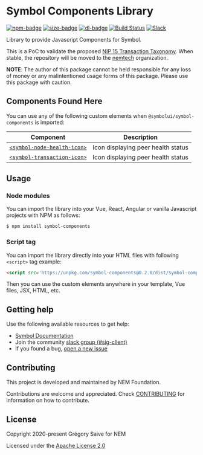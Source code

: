 # Symbol Components Library

[![npm-badge][npm-badge]][npm-url]
[![size-badge][size-badge]][npm-url]
[![dl-badge][dl-badge]][npm-url]
[![Build Status](https://travis-ci.com/symbol/symbol-components.svg?branch=master)](https://travis-ci.com/symbol/symbol-components)
[![Slack](https://img.shields.io/badge/chat-on%20slack-green.svg)](https://nem2.slack.com/messages/CB0UU89GS)

Library to provide Javascript Components for Symbol.

This is a PoC to validate the proposed [NIP 15 Transaction Taxonomy](https://github.com/nemtech/NIP/issues/50). When stable, the repository will be moved to the [nemtech](https://github.com/nemtech) organization.

**NOTE**: The author of this package cannot be held responsible for any loss of money or any malintentioned usage forms of this package. Please use this package with caution.

## Components Found Here

You can use any of the following custom elements when `@symbolui/symbol-components` is imported:

| Component | Description |
| --------- | ----------- |
| [`<symbol-node-health-icon>`][cmpurl-node-health-icon] | Icon displaying peer health status |
| [`<symbol-transaction-icon>`][cmpurl-transaction-icon] | Icon displaying peer health status |

## Usage

### Node modules

You can import the library into your Vue, React, Angular or vanilla Javascript projects with NPM as follows:

```bash
$ npm install symbol-components
```

### Script tag

You can import the library directly into your HTML files with following `<script>` tag example:

```html
<script src='https://unpkg.com/symbol-components@0.2.0/dist/symbol-components.js'></script>
```

Then you can use the custom elements anywhere in your template, Vue files, JSX, HTML, etc.

## Getting help

Use the following available resources to get help:

- [Symbol Documentation][docs]
- Join the community [slack group (#sig-client)][slack]
- If you found a bug, [open a new issue][issues]

## Contributing

This project is developed and maintained by NEM Foundation.

Contributions are welcome and appreciated.
Check [CONTRIBUTING](CONTRIBUTING.md) for information on how to contribute.

## License

Copyright 2020-present Grégory Saive for NEM

Licensed under the [Apache License 2.0](LICENSE)

[self]: https://github.com/symbol/symbol-components
[docs]: https://nemtech.github.io
[issues]: https://github.com/symbol/symbol-components/issues
[slack]: https://join.slack.com/t/nem2/shared_invite/enQtMzY4MDc2NTg0ODgyLWZmZWRiMjViYTVhZjEzOTA0MzUyMTA1NTA5OWQ0MWUzNTA4NjM5OTJhOGViOTBhNjkxYWVhMWRiZDRkOTE0YmU
[npm-url]: https://www.npmjs.com/package/@symbolui/symbol-components
[npm-badge]: https://img.shields.io/npm/v/@symbolui/symbol-components
[size-badge]: https://img.shields.io/bundlephobia/min/@symbolui/symbol-components
[dl-badge]: https://img.shields.io/npm/dt/@symbolui/symbol-components

[cmpurl-node-health-icon]: https://github.com/symbol/symbol-components/blob/master/components/node-health-icon
[cmpurl-transaction-icon]: https://github.com/symbol/symbol-components/blob/master/components/transaction-icon
